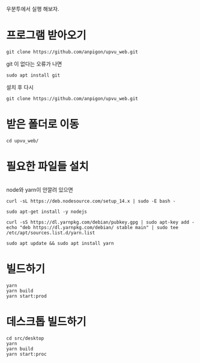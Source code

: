 우분투에서 실행 해보자. 

# 프로그램 받아오기

```
git clone https://github.com/anpigon/upvu_web.git
```

git 이 없다는 오류가 나면

```
sudo apt install git
```
설치 후 다시 

```
git clone https://github.com/anpigon/upvu_web.git
```

# 받은 폴더로 이동

```
cd upvu_web/
```

# 필요한 파일들 설치

```

```

node와 yarn이 안깔려 있으면

```
curl -sL https://deb.nodesource.com/setup_14.x | sudo -E bash -

sudo apt-get install -y nodejs

curl -sS https://dl.yarnpkg.com/debian/pubkey.gpg | sudo apt-key add -
echo "deb https://dl.yarnpkg.com/debian/ stable main" | sudo tee /etc/apt/sources.list.d/yarn.list

sudo apt update && sudo apt install yarn

```

# 빌드하기

```
yarn 
yarn build
yarn start:prod
```

# 데스크톱 빌드하기
```
cd src/desktop
yarn
yarn build
yarn start:proc
```





 




